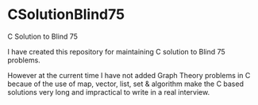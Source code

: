 # CSolutionBlind75
C Solution to Blind 75

I have created this repository for maintaining C solution to Blind 75 problems.

However at the current time I have not added Graph Theory problems in C becaue of the use of map, vector, list, set & algorithm make the C based solutions very long and impractical to write in a real interview.
